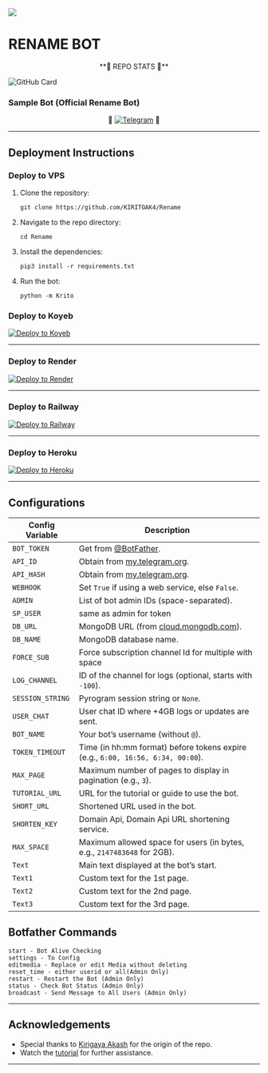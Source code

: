 <img src="https://user-images.githubusercontent.com/73097560/115834477-dbab4500-a447-11eb-908a-139a6edaec5c.gif">

# **RENAME BOT**

<p align="center">**🚀 REPO STATS 🚀**</p>

![GitHub Card](https://github-readme-stats.vercel.app/api/pin/?username=KIRITOAK4&repo=RENAME&theme=dark)

### **Sample Bot (Official Rename Bot)**

<p align="center">
🤖 <a href="https://t.me/Ya_renamebot"><img title="Telegram" src="https://img.shields.io/static/v1?label=NEW+RENAME&message=BOT&color=blue-green"></a> 🤖
</p>

---

## **Deployment Instructions**

### **Deploy to VPS**

1. Clone the repository:
   ```
   git clone https://github.com/KIRITOAK4/Rename
   ```
2. Navigate to the repo directory:
   ```
   cd Rename
   ```
3. Install the dependencies:
   ```
   pip3 install -r requirements.txt
   ```
4. Run the bot:
   ```
   python -m Krito
   ```

### Deploy to Koyeb

[![Deploy to Koyeb](https://www.koyeb.com/static/images/deploy/button.svg)](https://app.koyeb.com/deploy?type=git&repository=github.com/KIRITOAK4/NEW-RENAME&env[SESSION_STRING]=None&env[API_ID]=14712540&env[API_HASH]=e61b996dc037d969a4f8cf6411bb6165&env[BOT_NAME]=ya_renamebot&env[BOT_TOKEN]=YourBotTokenHere&env[USER_CHAT]=1234567890&env[ADMIN]=2009088107&env[SP_USER]=OptionalSpecialUser&env[FORCE_SUB]=-1001432409719&env[DB_NAME]=pyro-botz&env[DB_URL]=mongodb+srv://RENAME:RENAME@cluster0.hqab4rw.mongodb.net/?retryWrites=true&w=majority&env[MAX_SPACE]=2147483648&env[TOKEN_TIMEOUT]=86400&env[MAX_PAGE]=3&env[TUTORIAL_URL]=YourTutorialURLHere&env[SHORT_URL]=ShortenedURLHere&env[SHORTEN_KEY]=YourShortenKeyHere&env[LOG_CHANNEL]=-1001682783965&env[WEBHOOK]=False&run_command=python%20-m%20Krito&branch=main&name=rename)

---

### **Deploy to Render**
[![Deploy to Render](https://render.com/images/deploy-to-render-button.svg)](https://render.com/deploy?repo=https://github.com/kiritoak4/Rename)

---

### **Deploy to Railway**
[![Deploy to Railway](https://railway.app/button.svg)](https://railway.app/button.svg)

---

### **Deploy to Heroku**
[![Deploy to Heroku](https://www.herokucdn.com/deploy/button.svg)](https://heroku.com/deploy?template=https://github.com/Kiritoak4/Rename)



---

## **Configurations**

| **Config Variable**     | **Description**                                                                 |
|--------------------------|---------------------------------------------------------------------------------|
| `BOT_TOKEN`              | Get from [@BotFather](https://t.me/BotFather).                                 |
| `API_ID`                 | Obtain from [my.telegram.org](https://my.telegram.org).                        |
| `API_HASH`               | Obtain from [my.telegram.org](https://my.telegram.org).                        |
| `WEBHOOK`                | Set `True` if using a web service, else `False`.                               |
| `ADMIN`                  | List of bot admin IDs (space-separated).                                       |
| `SP_USER`              | same as admin for token      |
| `DB_URL`                 | MongoDB URL (from [cloud.mongodb.com](https://cloud.mongodb.com)).             |
| `DB_NAME`                | MongoDB database name.                                                         |
| `FORCE_SUB`              | Force subscription channel Id for multiple with space                           |
| `LOG_CHANNEL`            | ID of the channel for logs (optional, starts with `-100`).                     |
| `SESSION_STRING`         | Pyrogram session string or `None`.                                             |
| `USER_CHAT`              | User chat ID where +4GB logs or updates are sent.                                   |
| `BOT_NAME`               | Your bot’s username (without `@`).                                             |
| `TOKEN_TIMEOUT`          | Time (in hh:mm format) before tokens expire (e.g., `6:00, 16:56, 6:34, 00:00`).                       |
| `MAX_PAGE`               | Maximum number of pages to display in pagination (e.g., `3`).                 |
| `TUTORIAL_URL`           | URL for the tutorial or guide to use the bot.                                  |
| `SHORT_URL`              | Shortened URL used in the bot.                                                 |
| `SHORTEN_KEY`            | Domain Api, Domain Api URL shortening service.                                            |
| `MAX_SPACE`              | Maximum allowed space for users (in bytes, e.g., `2147483648` for 2GB).       |
| `Text`                   | Main text displayed at the bot’s start.                                        |
| `Text1`                  | Custom text for the 1st page.                                                  |
| `Text2`                  | Custom text for the 2nd page.                                                  |
| `Text3`                  | Custom text for the 3rd page.                                                  |

## **Botfather Commands**
```
start - Bot Alive Checking
settings - To Config
editmedia - Replace or edit Media without deleting
reset_time - either userid or all(Admin Only)
restart - Restart the Bot (Admin Only)
status - Check Bot Status (Admin Only)
broadcast - Send Message to All Users (Admin Only)
```

---

## **Acknowledgements**

- Special thanks to [Kirigaya Akash](https://t.me/Kirigayaakash) for the origin of the repo.
- Watch the [tutorial](https://graph.org/file/3c0171b4d2d72a2018a18.jpg) for further assistance.

--- 
